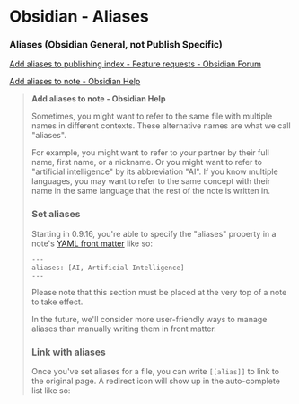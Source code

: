 # Obsidian - Aliases
### Aliases (Obsidian General, not Publish Specific)

[Add aliases to publishing index - Feature requests - Obsidian Forum](https://forum.obsidian.md/t/add-aliases-to-publishing-index/25066)


[Add aliases to note - Obsidian Help](https://help.obsidian.md/How+to/Add+aliases+to+note)
> **Add aliases to note - Obsidian Help**
> 
> Sometimes, you might want to refer to the same file with multiple names in different contexts. These alternative names are what we call "aliases".
> 
> For example, you might want to refer to your partner by their full name, first name, or a nickname.
> Or you might want to refer to "artificial intelligence" by its abbreviation "AI". 
> If you know multiple languages, you may want to refer to the same concept with their name in the same language that the rest of the note is written in.
> 
> ### Set aliases
> 
> Starting in 0.9.16, you're able to specify the "aliases" property in a note's [YAML front matter](https://help.obsidian.md/Advanced+topics/YAML+front+matter) like so:
> 
> ```
> ---
> aliases: [AI, Artificial Intelligence]
> ---
> ```
> 
> Please note that this section must be placed at the very top of a note to take effect.
> 
> In the future, we'll consider more user-friendly ways to manage aliases than manually writing them in front matter.
> 
> ### Link with aliases
> 
> Once you've set aliases for a file, you can write `[[alias]]` to link to the original page. A redirect icon will show up in the auto-complete list like so:
